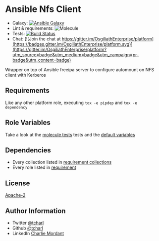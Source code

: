 Ansible Nfs Client
=========

* Galaxy: [![Ansible Galaxy](https://img.shields.io/badge/galaxy-tcharl.nfs_client-660198.svg?style=flat)](https://galaxy.ansible.com/tcharl/nfs_client)
* Lint & requirements: ![Molecule](https://github.com/OsgiliathEnterprise/nfs_client/workflows/Molecule/badge.svg)
* Tests: [![Build Status](https://travis-ci.com/OsgiliathEnterprise/nfs_client.svg?branch=master)](https://travis-ci.com/OsgiliathEnterprise/nfs_client)
* Chat: [![Join the chat at https://gitter.im/OsgiliathEnterprise/platform](https://badges.gitter.im/OsgiliathEnterprise/platform.svg)](https://gitter.im/OsgiliathEnterprise/platform?utm_source=badge&utm_medium=badge&utm_campaign=pr-badge&utm_content=badge)

Wrapper on top of Ansible freeipa server to configure automount on NFS client with Kerberos

Requirements
------------

Like any other platform role, executing `tox -e pipdep` and `tox -e dependency` 

Role Variables
--------------

Take a look at the [molecule tests](./molecule/default/converge.yml) tests and the [default variables](./defaults/main.yml)

Dependencies
------------

* Every collection listed in [requirement collections](./requirements-collections.yml) 
* Every role listed in [requirement](./requirements-standalone.yml)

License
-------

[Apache-2](https://www.apache.org/licenses/LICENSE-2.0)

Author Information
------------------

* Twitter [@tcharl](https://twitter.com/Tcharl)
* Github [@tcharl](https://github.com/Tcharl)
* LinkedIn [Charlie Mordant](https://www.linkedin.com/in/charlie-mordant-51796a97/)
